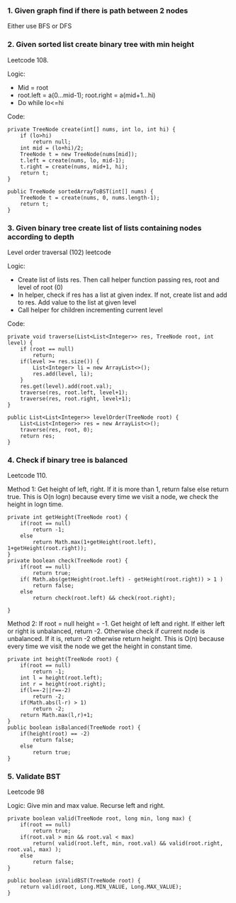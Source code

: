 
### 1. Given graph find if there is path between 2 nodes

Either use BFS or DFS

### 2. Given sorted list create binary tree with min height

Leetcode 108.

Logic:
- Mid = root
- root.left = a(0...mid-1); root.right = a(mid+1...hi)
- Do while lo<=hi

Code:

    
    private TreeNode create(int[] nums, int lo, int hi) {
        if (lo>hi)
            return null;
        int mid = (lo+hi)/2;
        TreeNode t = new TreeNode(nums[mid]);
        t.left = create(nums, lo, mid-1);
        t.right = create(nums, mid+1, hi);
        return t;
    }
    
    public TreeNode sortedArrayToBST(int[] nums) {
        TreeNode t = create(nums, 0, nums.length-1);
        return t;
    }

### 3. Given binary tree create list of lists containing nodes according to depth

Level order traversal (102) leetcode

Logic: 

- Create list of lists res. Then call helper function passing res, root and level of root (0)
- In helper, check if res has a list at given index. If not, create list and add to res. Add value to the list at given level
- Call helper for children incrementing current level

Code:

    private void traverse(List<List<Integer>> res, TreeNode root, int level) {
        if (root == null)
            return;
        if(level >= res.size()) {
            List<Integer> li = new ArrayList<>();
            res.add(level, li);
        }
        res.get(level).add(root.val);
        traverse(res, root.left, level+1);
        traverse(res, root.right, level+1);
    }
    
    public List<List<Integer>> levelOrder(TreeNode root) {
        List<List<Integer>> res = new ArrayList<>();
        traverse(res, root, 0);
        return res;
    }

### 4. Check if binary tree is balanced

Leetcode 110.

Method 1: Get height of left, right. If it is more than 1, return false else return true. This is O(n logn) because every time we visit a node, we check the height in logn time.

    private int getHeight(TreeNode root) {
        if(root == null)
            return -1;
        else
            return Math.max(1+getHeight(root.left), 1+getHeight(root.right));
    }
    private boolean check(TreeNode root) {
        if(root == null)
            return true;
        if( Math.abs(getHeight(root.left) - getHeight(root.right)) > 1 )
            return false;
        else
            return check(root.left) && check(root.right);
        
    }
    
Method 2: If root = null height = -1. Get height of left and right. If either left or right is unbalanced, return -2. Otherwise check if current node is unbalanced. If it is, return -2 otherwise return height. This is O(n) because every time we visit the node we get the height in constant time.

    private int height(TreeNode root) {
        if(root == null)
            return -1;
        int l = height(root.left);
        int r = height(root.right);
        if(l==-2||r==-2)
            return -2;
        if(Math.abs(l-r) > 1)
            return -2;
        return Math.max(l,r)+1;
    }
    public boolean isBalanced(TreeNode root) {
        if(height(root) == -2)
            return false;
        else 
            return true;
    }

### 5. Validate BST

Leetcode 98

Logic: Give min and max value. Recurse left and right.

    private boolean valid(TreeNode root, long min, long max) {
        if(root == null)
            return true;
        if(root.val > min && root.val < max)
            return( valid(root.left, min, root.val) && valid(root.right, root.val, max) );
        else
            return false;
    }
    
    public boolean isValidBST(TreeNode root) {
        return valid(root, Long.MIN_VALUE, Long.MAX_VALUE);
    }
